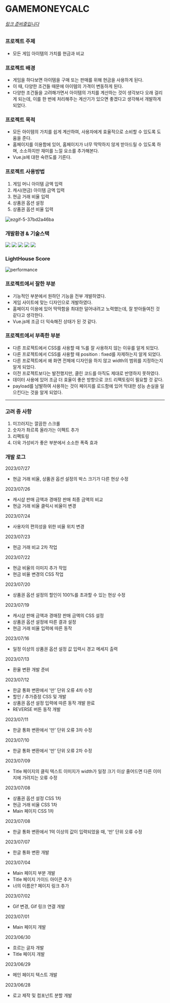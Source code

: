 # GAMEMONEYCALC

######  [링크 준비중입니다]() 

### 프로젝트 주제
- 모든 게임 아이템의 가치를 현금과 비교

### 프로젝트 배경
- 게임을 하다보면 아이템을 구매 또는 판매를 위해 현금을 사용하게 된다.
- 이 때, 다양한 조건들 때문에 아이템의 가격이 변동하게 된다.
- 다양한 조건들을 고려해가면서 아이템의 가치를 계산하는 것이 생각보다 오래 걸리게 되는데, 이를 한 번에 처리해주는 계산기가 있으면 좋겠다고 생각해서 개발하게 되었다.

### 프로젝트 목적
- 모든 아이템의 가치를 쉽게 계산하여, 사용자에게 효율적으로 소비할 수 있도록 도움을 준다.
- 홈페이지를 이용함에 있어, 홈페이지가 너무 딱딱하지 않게 받아드릴 수 있도록 하며, 소소하지만 재미를 느낄 요소를 추가해본다.
- Vue.js에 대한 숙련도를 기른다.

### 프로젝트 사용방법
1. 게임 머니 아이템 금액 입력
2. 캐시(현금) 아이템 금액 입력
3. 현금 거래 비율 입력
4. 상품권 옵션 설정
5. 상품권 옵션 비율 입력

![ezgif-5-37bd2a46ba](https://github.com/euntaek419/GameMoneyCalc/assets/100109284/e8eae662-4967-4e4f-86c0-293ac70c98e8)


### 개발환경 & 기술스택
<div>
  <img src="https://img.shields.io/badge/html5-E34F26?style=for-the-badge&logo=html5&logoColor=white">
  <img src="https://img.shields.io/badge/css-1572B6?style=for-the-badge&logo=css3&logoColor=white">
  <img src="https://img.shields.io/badge/javascript-F7DF1E?style=for-the-badge&logo=javascript&logoColor=black">
  <img src='https://img.shields.io/badge/Vue.js-35495E?style=for-the-badge&logo=vuedotjs&logoColor=4FC08D'/>
  <img src="https://img.shields.io/badge/Visual Studio Code-007ACC?style=for-the-badge&logo=Visual Studio Code&logoColor=white"/>
</div>

### LightHouse Score
![performance](https://github.com/euntaek419/GameMoneyCalc/assets/100109284/f71d629b-7fb2-4570-8ef2-3749ca7534ce)

### 프로젝트에서 잘한 부분
- 기능적인 부분에서 원하던 기능을 전부 개발하였다.
- 게임 사이트에 맞는 디자인으로 개발하였다.
- 홈페이지 이용에 있어 딱딱함을 최대한 덜어내려고 노력했는데, 잘 받아들여진 것 같다고 생각한다.
- Vue.js에 조금 더 익숙해진 상태가 된 것 같다.


### 프로젝트에서 부족한 부분
- 다른 프로젝트에서 CSS를 사용할 때 %를 잘 사용하지 않는 이유를 알게 되었다.
- 다른 프로젝트에서 CSS를 사용할 때 position : fixed를 자제하는지 알게 되었다.
- 다른 프로젝트에서 왜 화면 전체에 디자인을 하지 않고 width의 범위를 지정하는지 알게 되었다.
- 이전 프로젝트보다는 발전했지만, 클린 코드를 아직도 제대로 반영하지 못하였다.
- 데이터 사용에 있어 조금 더 효율이 좋은 방향으로 코드 리팩토링이 필요할 것 같다.
- payload를 남발하여 사용하는 것이 페이지를 로드함에 있어 막대한 성능 손실을 일으킨다는 것을 알게 되었다.

---
### 고려 중 사항
1. 미끄러지는 깔끔한 스크롤
2. 숫자가 촤르륵 올라가는 이펙트 추가
3. 리팩토링
4. 더욱 가성비가 좋은 부분에서 소소한 폭죽 효과

### 개발 로그
2023/07/27
* 현금 거래 비율, 상품권 옵션 설정의 박스 크기가 다른 현상 수정

2023/07/26
* 캐시샵 판매 금액과 경매장 판매 최종 금액의 비교
* 현금 거래 비율 클릭시 비율이 변경

2023/07/24
* 사용자의 편의성을 위한 비율 위치 변경

2023/07/23
* 현금 거래 비교 2차 작업

2023/07/22
* 현금 비율의 이미지 추가 작업
* 현금 비율 변경의 CSS 작업

2023/07/20
* 상품권 옵션 설정의 할인이 100%를 초과할 수 있는 현상 수정

2023/07/19
* 캐시샵 판매 금액과 경매장 판매 금액의 CSS 설정
* 상품권 옵션 설정에 따른 결과 설정
* 현금 거래 비율 입력에 따른 동작

2023/07/16
* 일정 이상의 상품권 옵션 설정 값 입력시 경고 메세지 출력

2023/07/13
* 환율 변환 개발 준비

2023/07/12
* 한글 통화 변환에서 '만' 단위 오류 4차 수정
* 할인 / 추가증정 CSS 및 개발
* 상품권 옵션 설정 입력에 따른 동작 개발 완료
* REVERSE 버튼 동작 개발

2023/07/11
* 한글 통화 변환에서 '만' 단위 오류 3차 수정

2023/07/10
* 한글 통화 변환에서 '만' 단위 오류 2차 수정

2023/07/09
* Title 페이지의 클릭 텍스트 이미지가 width가 일정 크기 이상 줄어드면 다른 이미지에 가려지는 오류 수정

2023/07/08
* 상품권 옵션 설정 CSS 1차
* 현금 거래 비율 CSS 1차
* Main 페이지 CSS 1차

2023/07/08
* 한글 통화 변환에서 1억 이상의 값이 입력되었을 때, '만' 단위 오류 수정 

2023/07/07
* 한글 통화 변환 개발

2023/07/04
* Main 페이지 부분 개발
* Title 페이지 가이드 아이콘 추가
* 너의 이름은? 페이지 링크 추가

2023/07/02
* Gif 변경, Gif 링크 연결 개발

2023/07/01
* Main 페이지 개발

2023/06/30
* 흐르는 글자 개발
* Title 페이지 개발

2023/06/29
* 메인 페이지 텍스트 개발

2023/06/28
* 로고 제작 및 컴포넌트 분할 개발
